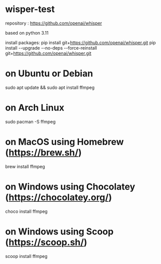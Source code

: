 # wisper-test

repository : https://github.com/openai/whisper

based on python 3.11

install packages:
pip install git+https://github.com/openai/whisper.git 
pip install --upgrade --no-deps --force-reinstall git+https://github.com/openai/whisper.git
# on Ubuntu or Debian
sudo apt update && sudo apt install ffmpeg

# on Arch Linux
sudo pacman -S ffmpeg

# on MacOS using Homebrew (https://brew.sh/)
brew install ffmpeg

# on Windows using Chocolatey (https://chocolatey.org/)
choco install ffmpeg

# on Windows using Scoop (https://scoop.sh/)
scoop install ffmpeg
